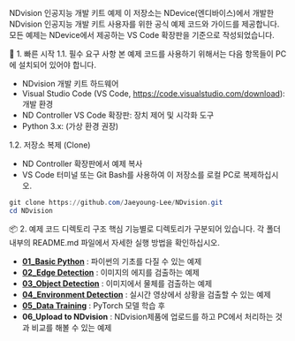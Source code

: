 NDvision 인공지능 개발 키트 예제
이 저장소는 NDevice(엔디바이스)에서 개발한 NDvision 인공지능 개발 키트 사용자를 위한 공식 예제 코드와 가이드를 제공합니다. 모든 예제는 NDevice에서 제공하는 VS Code 확장판을 기준으로 작성되었습니다.

🚀 1. 빠른 시작
1.1. 필수 요구 사항
본 예제 코드를 사용하기 위해서는 다음 항목들이 PC에 설치되어 있어야 합니다.

- NDvision 개발 키트 하드웨어
- Visual Studio Code (VS Code, https://code.visualstudio.com/download): 개발 환경
- ND Controller VS Code 확장판: 장치 제어 및 시각화 도구
- Python 3.x: (가상 환경 권장)

1.2. 저장소 복제 (Clone)
- ND Controller 확장판에서 예제 복사
- VS Code 터미널 또는 Git Bash를 사용하여 이 저장소를 로컬 PC로 복제하십시오.

```powershell
git clone https://github.com/Jaeyoung-Lee/NDvision.git
cd NDvision
```

📦 2. 예제 코드 디렉토리 구조
핵심 기능별로 디렉토리가 구분되어 있습니다. 각 폴더 내부의 README.md 파일에서 자세한 실행 방법을 확인하십시오.

- **[01_Basic Python](https://github.com/Jaeyoung-Lee/NDvision/blob/main/example/Basic%20Python/main.py)** : 파이썬의 기초를 다질 수 있는 예제
- **[02_Edge Detection](https://github.com/Jaeyoung-Lee/NDvision/blob/main/example/Edge%20Detection/main.py)** : 이미지의 에지를 검출하는 예제
- **[03_Object Detection](https://github.com/Jaeyoung-Lee/NDvision/blob/main/example/Object%20Detection/main.py)** : 이미지에서 물체를 검출하는 예제
- **[04_Environment Detection](https://github.com/Jaeyoung-Lee/NDvision/blob/main/example/Environment%20Detection/main.py)** : 실시간 영상에서 상황을 검출할 수 있는 예제
- **[05_Data Training](https://github.com/Jaeyoung-Lee/NDvision/blob/main/example/Data%20Training/main.py)** : PyTorch 모델 학습 후
- **06_Upload to NDvision** : NDvision제품에 업로드를 하고 PC에서 처리하는 것과 비교를 해볼 수 있는 예제